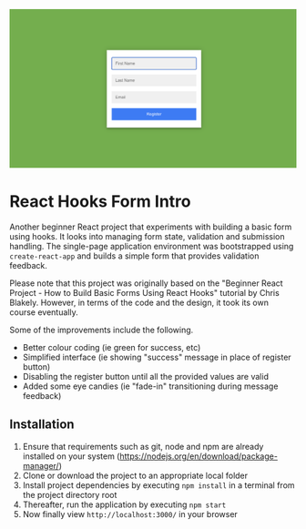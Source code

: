 ![Project Screenshot](/public/screenshot.png)


# React Hooks Form Intro
Another beginner React project that experiments with building a basic form using hooks. It looks into managing form state, validation and submission handling. The single-page application environment was bootstrapped using `create-react-app` and builds a simple form that provides validation feedback. 

Please note that this project was originally based on the "Beginner React Project - How to Build Basic Forms Using React Hooks" tutorial by Chris Blakely. However, in terms of the code and the design, it took its own course eventually. 

Some of the improvements include the following.
* Better colour coding (ie green for success, etc)
* Simplified interface (ie showing "success" message in place of register button)
* Disabling the register button until all the provided values are valid
* Added some eye candies (ie "fade-in" transitioning during message feedback)


## Installation
1. Ensure that requirements such as git, node and npm are already installed on your system (https://nodejs.org/en/download/package-manager/)
2. Clone or download the project to an appropriate local folder
3. Install project dependencies by executing `npm install` in a terminal from the project directory root
4. Thereafter, run the application by executing `npm start`
5. Now finally view `http://localhost:3000/` in your browser
